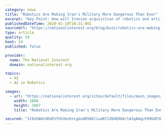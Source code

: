 ```yaml
---
category: news
title: "Robotics Are Making Iran's Military More Dangerous Than Ever"
excerpt: "Key Point: How will Iranian acquisition of robotics and artificial intelligence technologies impact basic assumptions about Iranian behavior and alter the regional military balance? Recent ..."
publishedDateTime: 2020-01-10T10:31:00Z
sourceUrl: "https://nationalinterest.org/blog/buzz/robotics-are-making-irans-military-more-dangerous-ever-112426"
type: article
quality: 54
heat: 54
published: false

provider:
  name: The National Interest
  domain: nationalinterest.org

topics:
  - AI
  - AI in Robotics

images:
  - url: "https://nationalinterest.org/sites/default/files/main_images/RTX742EH%20%282%29%20%281%29.jpg"
    width: 1600
    height: 1067
    title: "Robotics Are Making Iran's Military More Dangerous Than Ever"

secured: "1tEU2W4zXKUESfUV2mcK+LgUo4B56ECiuaRfJ2D4Q9G6/tA3qAAqLPd9GGP2Dg2Ipmxl1f+RbY0DPxzI5DKINw6xmzUurpuvzeY+vuo9e9VBLmwaHHC2KhbzK8BCMjdzkasMXWSLO53FgwVC9527cyrjMS2v/0MpypE8SqLwzHAZyP+zvQ3KKETGlBU5SGsiu3o92Y53sjqpAR98e0LRbXSn7BjoqnSzXUo/SgE93Yf9KDwmHOARWIO/WGVfixe9arsw8WoQmBU7GiOiu7ixX8M3zZ76cZJMKzvcthKMAhwYQN1ccYRJSjWyTuA+Z3xL;8qphe35PXOtqpDVKqYEA3w=="
---
```


